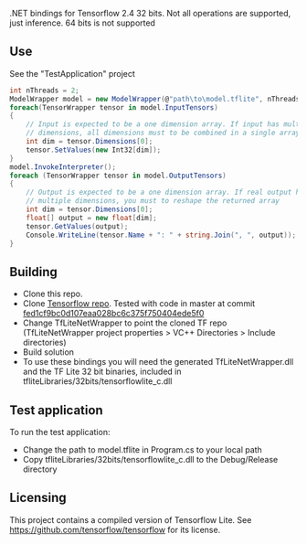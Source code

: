 
.NET bindings for Tensorflow 2.4 32 bits. Not all operations are supported, just inference. 64 bits is not supported

## Use
See the "TestApplication" project

```C#
int nThreads = 2;
ModelWrapper model = new ModelWrapper(@"path\to\model.tflite", nThreads);
foreach(TensorWrapper tensor in model.InputTensors)
{
	// Input is expected to be a one dimension array. If input has multiple
	// dimensions, all dimensions must to be combined in a single array
	int dim = tensor.Dimensions[0];
	tensor.SetValues(new Int32[dim]);
}
model.InvokeInterpreter();
foreach (TensorWrapper tensor in model.OutputTensors)
{
	// Output is expected to be a one dimension array. If real output has 
	// multiple dimensions, you must to reshape the returned array
	int dim = tensor.Dimensions[0];
	float[] output = new float[dim];
	tensor.GetValues(output);
	Console.WriteLine(tensor.Name + ": " + string.Join(", ", output));
}
```

## Building

* Clone this repo.
* Clone [Tensorflow repo](https://github.com/tensorflow/tensorflow). Tested with code in master at commit [fed1cf9bc0d107eaa028bc6c375f750404ede5f0](https://github.com/tensorflow/tensorflow/tree/fed1cf9bc0d107eaa028bc6c375f750404ede5f0)
* Change TfLiteNetWrapper to point the cloned TF repo (TfLiteNetWrapper project properties > VC++ Directories > Include directories)
* Build solution
* To use these bindings you will need the generated TfLiteNetWrapper.dll and the TF Lite 32 bit binaries, included in tfliteLibraries/32bits/tensorflowlite_c.dll

## Test application
To run the test application:
* Change the path to model.tflite in Program.cs to your local path
* Copy tfliteLibraries/32bits/tensorflowlite_c.dll to the Debug/Release directory

## Licensing
This project contains a compiled version of Tensorflow Lite. See https://github.com/tensorflow/tensorflow for its license.

